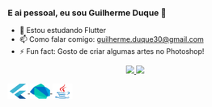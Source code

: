 ### E ai pessoal, eu sou Guilherme Duque 👋

- 🌱 Estou estudando Flutter
- 📫 Como falar comigo: guilherme.duque30@gmail.com
- ⚡ Fun fact: Gosto de criar algumas artes no Photoshop!

<div align="center">
  <a href="https://www.linkedin.com/in/lucmoreno-d/">
  <img height="180em" src="https://github-readme-stats.vercel.app/api?username=duquexote&show_icons=true&theme=midnight-purple&include_all_commits=true&count_private=true"/>
  <img height="180em" src="https://github-readme-stats.vercel.app/api/top-langs/?username=duquexote&layout=compact&langs_count=7&theme=midnight-purple"/>
</div>

<div style="display: inline_block"><br>
  <img align="center" alt="Duque-Flutter" height="30" width="40" src="https://raw.githubusercontent.com/devicons/devicon/master/icons/flutter/flutter-original.svg">
  <img align="center" alt="Duque-Dart" height="30" width="40" src="https://raw.githubusercontent.com/devicons/devicon/master/icons/dart/dart-original.svg">
  <img align="center" alt="Duque-Flutter" height="30" width="40" src="https://raw.githubusercontent.com/devicons/devicon/master/icons/java/java-original.svg">
</div>


